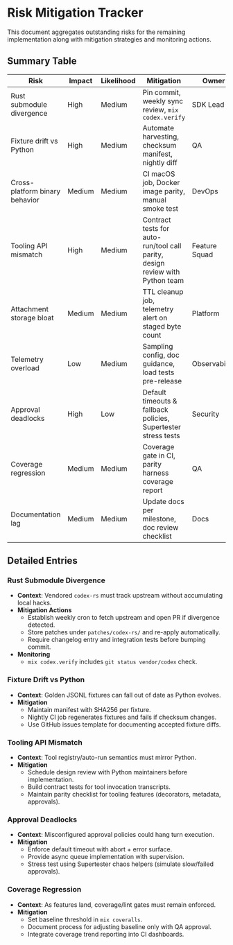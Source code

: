 # Risk Mitigation Tracker

This document aggregates outstanding risks for the remaining implementation along with mitigation strategies and monitoring actions.

## Summary Table

| Risk | Impact | Likelihood | Mitigation | Owner | Status |
|------|--------|------------|------------|-------|--------|
| Rust submodule divergence | High | Medium | Pin commit, weekly sync review, `mix codex.verify` | SDK Lead | Open |
| Fixture drift vs Python | High | Medium | Automate harvesting, checksum manifest, nightly diff | QA | Open |
| Cross-platform binary behavior | Medium | Medium | CI macOS job, Docker image parity, manual smoke test | DevOps | Open |
| Tooling API mismatch | High | Medium | Contract tests for auto-run/tool call parity, design review with Python team | Feature Squad | Open |
| Attachment storage bloat | Medium | Medium | TTL cleanup job, telemetry alert on staged byte count | Platform | Open |
| Telemetry overload | Low | Medium | Sampling config, doc guidance, load tests pre-release | Observability | Planned |
| Approval deadlocks | High | Low | Default timeouts & fallback policies, Supertester stress tests | Security | Open |
| Coverage regression | Medium | Medium | Coverage gate in CI, parity harness coverage report | QA | Planned |
| Documentation lag | Medium | Medium | Update docs per milestone, doc review checklist | Docs | Open |

## Detailed Entries

### Rust Submodule Divergence
- **Context**: Vendored `codex-rs` must track upstream without accumulating local hacks.
- **Mitigation Actions**
  - Establish weekly cron to fetch upstream and open PR if divergence detected.
  - Store patches under `patches/codex-rs/` and re-apply automatically.
  - Require changelog entry and integration tests before bumping commit.
- **Monitoring**
  - `mix codex.verify` includes `git status vendor/codex` check.

### Fixture Drift vs Python
- **Context**: Golden JSONL fixtures can fall out of date as Python evolves.
- **Mitigation**
  - Maintain manifest with SHA256 per fixture.
  - Nightly CI job regenerates fixtures and fails if checksum changes.
  - Use GitHub issues template for documenting accepted fixture diffs.

### Tooling API Mismatch
- **Context**: Tool registry/auto-run semantics must mirror Python.
- **Mitigation**
  - Schedule design review with Python maintainers before implementation.
  - Build contract tests for tool invocation transcripts.
  - Maintain parity checklist for tooling features (decorators, metadata, approvals).

### Approval Deadlocks
- **Context**: Misconfigured approval policies could hang turn execution.
- **Mitigation**
  - Enforce default timeout with abort + error surface.
  - Provide async queue implementation with supervision.
  - Stress test using Supertester chaos helpers (simulate slow/failed approvals).

### Coverage Regression
- **Context**: As features land, coverage/lint gates must remain enforced.
- **Mitigation**
  - Set baseline threshold in `mix coveralls`.
  - Document process for adjusting baseline only with QA approval.
  - Integrate coverage trend reporting into CI dashboards.
